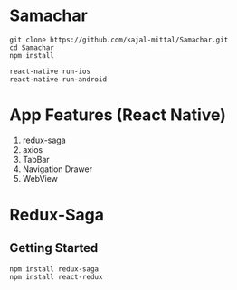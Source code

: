# Samachar
```
git clone https://github.com/kajal-mittal/Samachar.git
cd Samachar
npm install

react-native run-ios
react-native run-android
```
# App Features (React Native)

1. redux-saga
2. axios
3. TabBar
4. Navigation Drawer
5. WebView

# Redux-Saga

## Getting Started

```
npm install redux-saga
npm install react-redux

